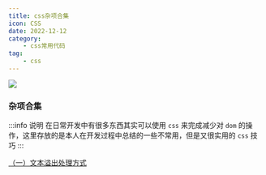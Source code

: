 ```yaml
---
title: css杂项合集
icon: CSS
date: 2022-12-12
category:
    - css常用代码
tag: 
    - css
---
```


![](https://image.zswei.xyz/img/202212122218892.webp)

### 杂项合集
:::info  说明
在日常开发中有很多东西其实可以使用 `css` 来完成减少对 `dom` 的操作，这里存放的是本人在开发过程中总结的一些不常用，但是又很实用的 `css` 技巧
:::

[（一）文本溢出处理方式](./css-1.md)